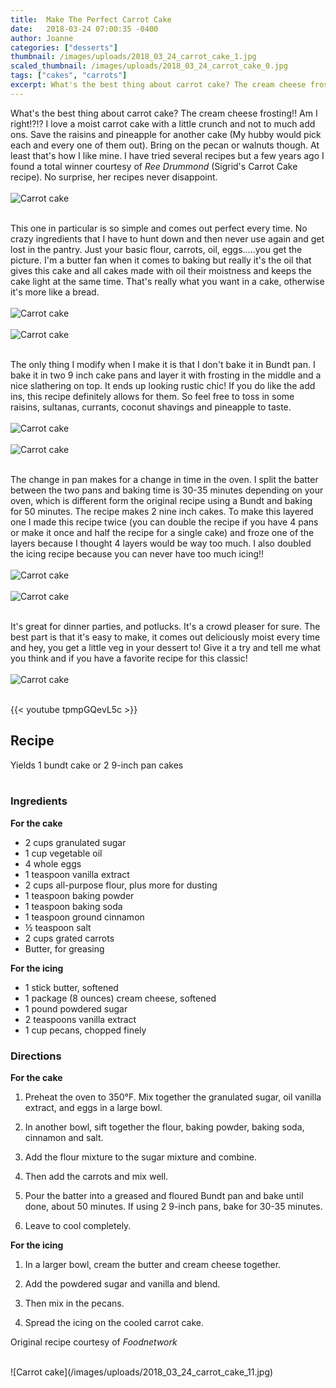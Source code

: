 ```yaml
---
title:  Make The Perfect Carrot Cake
date:   2018-03-24 07:00:35 -0400
author: Joanne
categories: ["desserts"]
thumbnail: /images/uploads/2018_03_24_carrot_cake_1.jpg
scaled_thumbnail: /images/uploads/2018_03_24_carrot_cake_0.jpg
tags: ["cakes", "carrots"]
excerpt: What's the best thing about carrot cake? The cream cheese frosting!!
---
```


What's the best thing about carrot cake? The cream cheese frosting!! Am I right!?!? I love a moist carrot cake with a little crunch and not to much add ons. Save the raisins and pineapple for another cake (My hubby would pick each and every one of them out). Bring on the pecan or walnuts though. At least that's how I like mine. I have tried several recipes but a few years ago I found a total winner courtesy of _Ree Drummond_ (Sigrid's Carrot Cake recipe). No surprise, her recipes never disappoint.
</br>
</br>
![Carrot cake](/images/uploads/2018_03_24_carrot_cake_2.jpg)
</br>
</br>

This one in particular is so simple and comes out perfect every time. No crazy ingredients that I have to hunt down and then never use again and get lost in the pantry. Just your basic flour, carrots, oil, eggs.....you get the picture. I'm a butter fan when it comes to baking but really it's the oil that gives this cake and all cakes made with oil their moistness and keeps the cake light at the same time. That's really what you want in a cake, otherwise it's more like a bread.
</br>
</br>
![Carrot cake](/images/uploads/2018_03_24_carrot_cake_3.jpg)
</br>
</br>
![Carrot cake](/images/uploads/2018_03_24_carrot_cake_4.jpg)
</br>
</br>

The only thing I modify when I make it is that I don't bake it in Bundt pan. I bake it in two 9 inch cake pans and layer it with frosting in the middle and a nice slathering on top. It ends up looking rustic chic!  If you do like the add ins, this recipe definitely allows for them. So feel free to toss in some raisins, sultanas, currants, coconut shavings and pineapple to taste.
</br>
</br>
![Carrot cake](/images/uploads/2018_03_24_carrot_cake_5.jpg)
</br>
</br>
![Carrot cake](/images/uploads/2018_03_24_carrot_cake_6.jpg)
</br>
</br>

The change in pan makes for a change in time in the oven. I split the batter between the two pans and baking time is 30-35 minutes depending on your oven, which is different form the original recipe using a Bundt and baking for 50 minutes. The recipe makes 2 nine inch cakes. To make this layered one I made this recipe twice (you can double the recipe if you have 4 pans or make it once and half the recipe for a single cake) and froze one of the layers because I thought 4 layers would be way too much. I also doubled the icing recipe because you can never have too much icing!!
</br>
</br>
![Carrot cake](/images/uploads/2018_03_24_carrot_cake_7.jpg)
</br>
</br>
![Carrot cake](/images/uploads/2018_03_24_carrot_cake_8.jpg)
</br>
</br>

It's great for dinner parties, and potlucks. It's a crowd pleaser for sure. The best part is that it's easy to make, it comes out deliciously moist every time and hey, you get a little veg in your dessert to! Give it a try and tell me what you think and if you have a favorite recipe for this classic!
</br>
</br>
![Carrot cake](/images/uploads/2018_03_24_carrot_cake_10.jpg)  
</br>

{{< youtube tpmpGQevL5c >}}
</br>

## Recipe
Yields 1 bundt cake or 2 9-inch pan cakes
</br>
</br>

### Ingredients

**For the cake**

* <span itemprop="ingredients">2 cups granulated sugar</span>
* <span itemprop="ingredients">1 cup vegetable oil</span>
* <span itemprop="ingredients">4 whole eggs</span>
* <span itemprop="ingredients">1 teaspoon vanilla extract</span>
* <span itemprop="ingredients">2 cups all-purpose flour, plus more for dusting</span>
* <span itemprop="ingredients">1 teaspoon baking powder</span>
* <span itemprop="ingredients">1 teaspoon baking soda</span>
* <span itemprop="ingredients">1 teaspoon ground cinnamon</span>
* <span itemprop="ingredients">&frac12; teaspoon salt</span>
* <span itemprop="ingredients">2 cups grated carrots</span>
* <span itemprop="ingredients">Butter, for greasing</span>

**For the icing**

* <span itemprop="ingredients">1 stick butter, softened</span>
* <span itemprop="ingredients">1 package (8 ounces) cream cheese, softened</span>
* <span itemprop="ingredients">1 pound powdered sugar</span>
* <span itemprop="ingredients">2 teaspoons vanilla extract</span>
* <span itemprop="ingredients">1 cup pecans, chopped finely</span>

### Directions
**For the cake**

1. Preheat the oven to 350&deg;F. Mix together the granulated sugar, oil vanilla extract, and eggs in a large bowl.

1. In another bowl, sift together the flour, baking powder, baking soda, cinnamon and salt.

1. Add the flour mixture to the sugar mixture and combine.

1. Then add the carrots and mix well.

1. Pour the batter into a greased and floured Bundt pan and bake until done, about 50 minutes. If using 2 9-inch pans, bake for 30-35 minutes.

1. Leave to cool completely.

**For the icing**

1. In a larger bowl, cream the butter and cream cheese together.

1. Add the powdered sugar and vanilla and blend.

1. Then mix in the pecans.

1. Spread the icing on the cooled carrot cake.

Original recipe courtesy of _Foodnetwork_  

</br>
![Carrot cake](/images/uploads/2018_03_24_carrot_cake_11.jpg)
